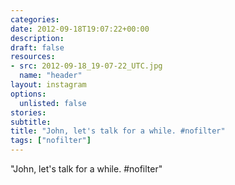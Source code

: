 ```yaml
---
categories:
date: 2012-09-18T19:07:22+00:00
description:
draft: false
resources:
- src: 2012-09-18_19-07-22_UTC.jpg
  name: "header"
layout: instagram
options:
  unlisted: false
stories:
subtitle:
title: "John, let's talk for a while. #nofilter"
tags: ["nofilter"]
---
```


"John, let's talk for a while. #nofilter"
